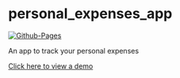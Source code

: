# personal_expenses_app

[![Github-Pages](https://github.com/ArAmM7/personal_expenses_app/actions/workflows/pages.yml/badge.svg)](https://github.com/ArAmM7/personal_expenses_app/actions/workflows/pages.yml)

An app to track your personal expenses

[Click here to view a demo](https://aramm7.github.io/personal_expenses_app/)
